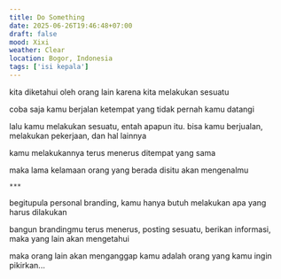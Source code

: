 ```yaml
---
title: Do Something
date: 2025-06-26T19:46:48+07:00
draft: false
mood: Xixi
weather: Clear
location: Bogor, Indonesia
tags: ['isi kepala']
---
```


kita diketahui oleh orang lain karena kita melakukan sesuatu

coba saja kamu berjalan ketempat yang tidak pernah kamu datangi

lalu kamu melakukan sesuatu, entah apapun itu. bisa kamu berjualan, melakukan pekerjaan, dan hal lainnya

kamu melakukannya terus menerus ditempat yang sama

maka lama kelamaan orang yang berada disitu akan mengenalmu

`***`

begitupula personal branding, kamu hanya butuh melakukan apa yang harus dilakukan

bangun brandingmu terus menerus, posting sesuatu, berikan informasi, maka yang lain akan mengetahui

maka orang lain akan menganggap kamu adalah orang yang kamu ingin pikirkan...
